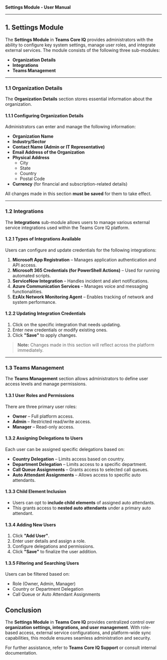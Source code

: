 **Settings Module - User Manual**

---

## **1. Settings Module**
The **Settings Module** in **Teams Core IQ** provides administrators with the ability to configure key system settings, manage user roles, and integrate external services. The module consists of the following three sub-modules:

- **Organization Details**
- **Integrations**
- **Teams Management**

---

### **1.1 Organization Details**
The **Organization Details** section stores essential information about the organization.

#### **1.1.1 Configuring Organization Details**
Administrators can enter and manage the following information:
- **Organization Name**
- **Industry/Sector**
- **Contact Name (Admin or IT Representative)**
- **Email Address of the Organization**
- **Physical Address**
  - City
  - State
  - Country
  - Postal Code
- **Currency** (for financial and subscription-related details)

All changes made in this section **must be saved** for them to take effect.

---

### **1.2 Integrations**
The **Integrations** sub-module allows users to manage various external service integrations used within the Teams Core IQ platform.

#### **1.2.1 Types of Integrations Available**
Users can configure and update credentials for the following integrations:
1. **Microsoft App Registration** – Manages application authentication and API access.
2. **Microsoft 365 Credentials (for PowerShell Actions)** – Used for running automated scripts.
3. **ServiceNow Integration** – Handles incident and alert notifications.
4. **Azure Communication Services** – Manages voice and messaging functionalities.
5. **EzAIx Network Monitoring Agent** – Enables tracking of network and system performance.

#### **1.2.2 Updating Integration Credentials**
1. Click on the specific integration that needs updating.
2. Enter new credentials or modify existing ones.
3. Click **"Save"** to apply changes.

> **Note:** Changes made in this section will reflect across the platform immediately.

---

### **1.3 Teams Management**
The **Teams Management** section allows administrators to define user access levels and manage permissions.

#### **1.3.1 User Roles and Permissions**
There are three primary user roles:
- **Owner** – Full platform access.
- **Admin** – Restricted read/write access.
- **Manager** – Read-only access.

#### **1.3.2 Assigning Delegations to Users**
Each user can be assigned specific delegations based on:
- **Country Delegation** – Limits access based on country.
- **Department Delegation** – Limits access to a specific department.
- **Call Queue Assignments** – Grants access to selected call queues.
- **Auto Attendant Assignments** – Allows access to specific auto attendants.

#### **1.3.3 Child Element Inclusion**
- Users can opt to **include child elements** of assigned auto attendants.
- This grants access to **nested auto attendants** under a primary auto attendant.

#### **1.3.4 Adding New Users**
1. Click **"Add User"**.
2. Enter user details and assign a role.
3. Configure delegations and permissions.
4. Click **"Save"** to finalize the user addition.

#### **1.3.5 Filtering and Searching Users**
Users can be filtered based on:
- Role (Owner, Admin, Manager)
- Country or Department Delegation
- Call Queue or Auto Attendant Assignments


## **Conclusion**
The **Settings Module** in **Teams Core IQ** provides centralized control over **organization settings, integrations, and user management**. With role-based access, external service configurations, and platform-wide sync capabilities, this module ensures seamless administration and security.

For further assistance, refer to **Teams Core IQ Support** or consult internal documentation.

